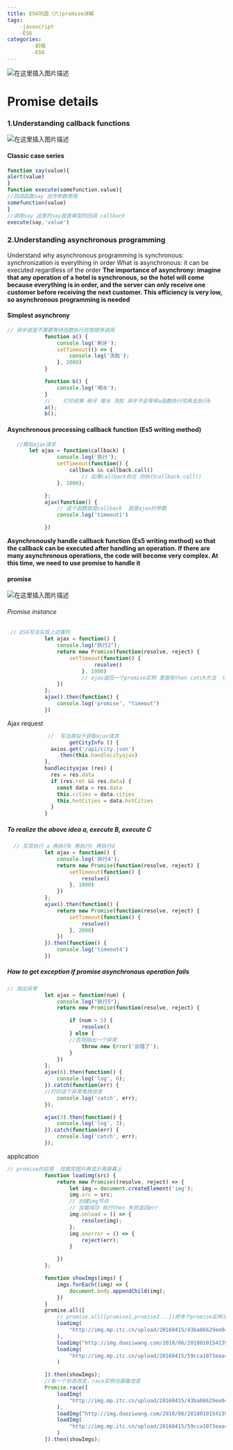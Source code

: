 ```yaml
---
title: ES6巩固（六)promise详解
tags:
    -javascript
    -ES6
categories:
        -前端    
        -ES6
---
```

![在这里插入图片描述](https://img-blog.csdnimg.cn/20191019145036964.png?x-oss-process=image/watermark,type_ZmFuZ3poZW5naGVpdGk,shadow_10,text_aHR0cHM6Ly9ibG9nLmNzZG4ubmV0L3dlaXhpbl80Mjc2OTU2MQ==,size_16,color_FFFFFF,t_70)
<!--more-->
# Promise details
### 1.Understanding callback functions
![在这里插入图片描述](https://img-blog.csdnimg.cn/20191019150238375.png?x-oss-process=image/watermark,type_ZmFuZ3poZW5naGVpdGk,shadow_10,text_aHR0cHM6Ly9ibG9nLmNzZG4ubmV0L3dlaXhpbl80Mjc2OTU2MQ==,size_16,color_FFFFFF,t_70)
#### Classic case series
```javascript
function say(value){
alert(value)
}
function execute(somefunction,value){
//回调函数say 当作参数使用
somefunction(value)
}
//调用say 这里的say就是典型的回调 callback
execute(say,'value')

```
### 2.Understanding asynchronous programming
Understand why asynchronous programming is synchronous: synchronization is everything in order
What is asynchronous: it can be executed regardless of the order
**The importance of asynchrony: imagine that any operation of a hotel is synchronous, so the hotel will come because everything is in order, and the server can only receive one customer before receiving the next customer. This efficiency is very low, so asynchronous programming is needed**

#### Simplest asynchrony

```javascript
// 异步就是不需要等待函数执行完按顺序调用  
            function a() {
                console.log('刷牙');
                setTimeout(() => {
                    console.log('洗脸');
                }, 2000)
            }

            function b() {
                console.log('喝水');
            }
            //    打印结果 刷牙 喝水 洗脸 异步不会等带a函数执行完再去执行b
            a();
            b();
```
#### Asynchronous processing callback function (Es5 writing method)

```javascript
   //模拟ajax请求
       let ajax = function(callback) {
                console.log('执行');
                setTimeout(function() {
                    callback && callback.call()
                        // 如果callback存在 则执行callback.call()
                }, 1000);

            };
            ajax(function() {
                // 这个函数就是callback  就是ajax的参数
                console.log('timeout1')

            })
```
**Asynchronously handle callback function (Es5 writing method) so that the callback can be executed after handling an operation. If there are many asynchronous operations, the code will become very complex. At this time, we need to use promise to handle it**
####  promise
![在这里插入图片描述](https://img-blog.csdnimg.cn/20191019151259383.png)
###### Promise instance

```javascript
 // ES6写法实现上述案列
            let ajax = function() {
                console.log("执行2");
                return new Promise(function(resolve, reject) {
                    setTimeout(function() {
                            resolve()
                        }, 1000)
                        // ajax返回一个promise实例 里面有then catch方法  then里面的函数体的参数就是resolve 或者是reject所对应的值 1秒钟后执行resolve 也就是then第一个参数
                })
            };
            ajax().then(function() {
                console.log('promise', "timeout")
            })

```
Ajax request
```javascript
             //  写法类似于获取ajax请求
                    getCityInfo () {
              axios.get('/api/city.json')
                .then(this.handlecityajax)
            },
            handlecityajax (res) {
              res = res.data
              if (res.ret && res.data) {
                const data = res.data
                this.cities = data.cities
                this.hotCities = data.hotCities
              }
            }
```

##### To realize the above idea a, execute B, execute C

```javascript
  // 实现执行 a 再执行b 再执行c 再执行d
            let ajax = function() {
                console.log('执行4');
                return new Promise(function(resolve, reject) {
                    setTimeout(function() {
                        resolve()
                    }, 1000)
                })
            };
            ajax().then(function() {
                return new Promise(function(resolve, reject) {
                    setTimeout(function() {
                        resolve()
                    }, 2000)
                })
            }).then(function() {
                console.log('timeout4')
            })
```
##### How to get exception if promise asynchronous operation fails

```javascript
// 抛出异常
            let ajax = function(num) {
                console.log("执行5");
                return new Promise(function(resolve, reject) {

                    if (num > 5) {
                        resolve()
                    } else {
                    //否则抛出一个异常
                        throw new Error('出错了');
                    }
                })
            };
            ajax(6).then(function() {
                console.log('log', 6);
            }).catch(function(err) {
            //打印这个异常堆栈信息
                console.log('catch', err);
            });

            ajax(3).then(function() {
                console.log('log', 3);
            }).catch(function(err) {
                console.log('catch', err);
            });
```
application

```javascript
// promise的应用  加载完图片再显示再屏幕上
            function loadimg(src) {
                return new Promise((resolve, reject) => {
                    let img = document.createElement('img');
                    img.src = src;
                    // 创建img节点
                    // 加载成功 执行then 失败返回err
                    img.onload = () => {
                        resolve(img);
                    };
                    img.onerror = () => {
                        reject(err);
                    }

                })
            };

            function showImgs(imgs) {
                imgs.forEach((img) => {
                    document.body.appendChild(img);
                })
            }
            promise.all([
                // promise.all([promise1,promise2...])把多个promise实例当作一个
                loadimg(
                    "http://img.mp.itc.cn/upload/20160415/43ba06629ee0493cb6784a7455cb5cc5.jpg"
                ),
                loadimg("http://img.duoziwang.com/2018/06/2018010154139925.jpg"),
                loadimg(
                    "http://img.mp.itc.cn/upload/20160415/59cca1073eaa49788e349c67e4a9c37e.jpg"
                )

            ]).then(showImgs);
            //有一个状态改变，race实例也跟着改变
            Promise.race([
                loadImg(
                    "http://img.mp.itc.cn/upload/20160415/43ba06629ee0493cb6784a7455cb5cc5.jpg"
                ),
                loadImg("http://img.duoziwang.com/2018/06/2018010154139925.jpg"),
                loadImg(
                    "http://img.mp.itc.cn/upload/20160415/59cca1073eaa49788e349c67e4a9c37e.jpg"
                )
            ]).then(showImgs);
```
